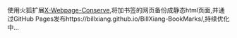 使用火狐扩展[X-Webpage-Conserve](https://addons.mozilla.org/zh-CN/firefox/addon/x-webpage-conserve
),将加书签的网页备份成静态html页面,并通过GitHub Pages发布https://billxiang.github.io/BillXiang-BookMarks/,持续优化中...

